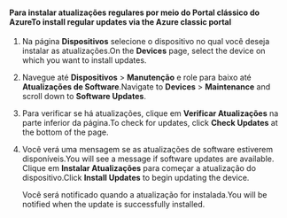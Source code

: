 <!--author=SharS last changed: 9/17/15-->

#### <a name="to-install-regular-updates-via-the-azure-classic-portal"></a><span data-ttu-id="3087e-101">Para instalar atualizações regulares por meio do Portal clássico do Azure</span><span class="sxs-lookup"><span data-stu-id="3087e-101">To install regular updates via the Azure classic portal</span></span>
1. <span data-ttu-id="3087e-102">Na página **Dispositivos** selecione o dispositivo no qual você deseja instalar as atualizações.</span><span class="sxs-lookup"><span data-stu-id="3087e-102">On the **Devices** page, select the device on which you want to install updates.</span></span>
2. <span data-ttu-id="3087e-103">Navegue até **Dispositivos** > **Manutenção** e role para baixo até **Atualizações de Software**.</span><span class="sxs-lookup"><span data-stu-id="3087e-103">Navigate to **Devices** > **Maintenance** and scroll down to **Software Updates**.</span></span>
3. <span data-ttu-id="3087e-104">Para verificar se há atualizações, clique em **Verificar Atualizações** na parte inferior da página.</span><span class="sxs-lookup"><span data-stu-id="3087e-104">To check for updates, click **Check Updates** at the bottom of the page.</span></span>
4. <span data-ttu-id="3087e-105">Você verá uma mensagem se as atualizações de software estiverem disponíveis.</span><span class="sxs-lookup"><span data-stu-id="3087e-105">You will see a message if software updates are available.</span></span> <span data-ttu-id="3087e-106">Clique em **Instalar Atualizações** para começar a atualização do dispositivo.</span><span class="sxs-lookup"><span data-stu-id="3087e-106">Click **Install Updates** to begin updating the device.</span></span>
   
    <span data-ttu-id="3087e-107">Você será notificado quando a atualização for instalada.</span><span class="sxs-lookup"><span data-stu-id="3087e-107">You will be notified when the update is successfully installed.</span></span>

